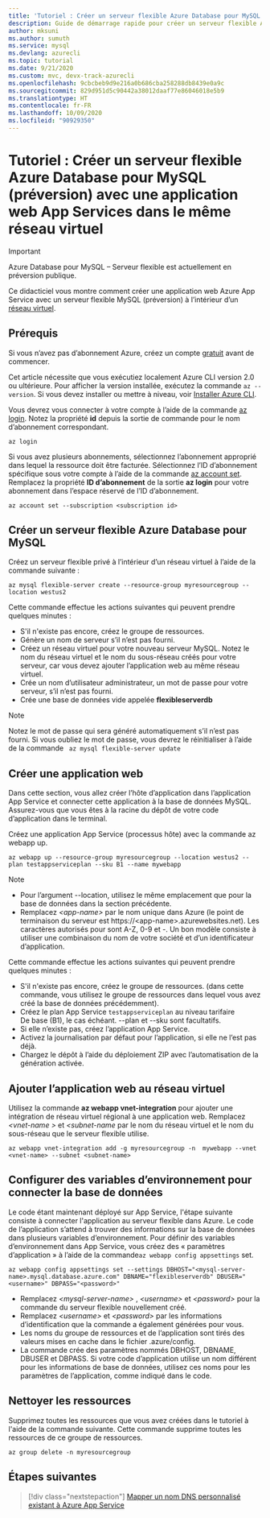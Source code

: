 ```yaml
---
title: 'Tutoriel : Créer un serveur flexible Azure Database pour MySQL (préversion) et une application web Azure App Service dans le même réseau virtuel'
description: Guide de démarrage rapide pour créer un serveur flexible Azure Database pour MySQL (préversion) avec une application web dans un réseau virtuel
author: mksuni
ms.author: sumuth
ms.service: mysql
ms.devlang: azurecli
ms.topic: tutorial
ms.date: 9/21/2020
ms.custom: mvc, devx-track-azurecli
ms.openlocfilehash: 9cbcbeb9d9e216a0b686cba258288db8439e0a9c
ms.sourcegitcommit: 829d951d5c90442a38012daaf77e86046018e5b9
ms.translationtype: HT
ms.contentlocale: fr-FR
ms.lasthandoff: 10/09/2020
ms.locfileid: "90929350"
---
```

# <a name="tutorial-create-an-azure-database-for-mysql---flexible-server-preview-with-app-services-web-app-in-virtual-network"></a>Tutoriel : Créer un serveur flexible Azure Database pour MySQL (préversion) avec une application web App Services dans le même réseau virtuel

> [!IMPORTANT]
> Azure Database pour MySQL – Serveur flexible est actuellement en préversion publique.

Ce didacticiel vous montre comment créer une application web Azure App Service avec un serveur flexible MySQL (préversion) à l’intérieur d’un [réseau virtuel](https://docs.microsoft.com/azure/virtual-network/virtual-networks-overview).

## <a name="prerequisites"></a>Prérequis

Si vous n’avez pas d’abonnement Azure, créez un compte [gratuit](https://azure.microsoft.com/free/) avant de commencer.

Cet article nécessite que vous exécutiez localement Azure CLI version 2.0 ou ultérieure. Pour afficher la version installée, exécutez la commande `az --version`. Si vous devez installer ou mettre à niveau, voir [Installer Azure CLI](/cli/azure/install-azure-cli).

Vous devrez vous connecter à votre compte à l’aide de la commande [az login](https://docs.microsoft.com/cli/azure/reference-index#az-login). Notez la propriété **id** depuis la sortie de commande pour le nom d’abonnement correspondant.

```azurecli
az login
```

Si vous avez plusieurs abonnements, sélectionnez l’abonnement approprié dans lequel la ressource doit être facturée. Sélectionnez l’ID d’abonnement spécifique sous votre compte à l’aide de la commande [az account set](/cli/azure/account). Remplacez la propriété **ID d’abonnement** de la sortie **az login** pour votre abonnement dans l’espace réservé de l’ID d’abonnement.

```azurecli
az account set --subscription <subscription id>
```

## <a name="create-an-azure-database-for-mysql-flexible-server"></a>Créer un serveur flexible Azure Database pour MySQL

Créez un serveur flexible privé à l’intérieur d’un réseau virtuel à l’aide de la commande suivante :
```azurecli
az mysql flexible-server create --resource-group myresourcegroup --location westus2
```
Cette commande effectue les actions suivantes qui peuvent prendre quelques minutes :

- S'il n'existe pas encore, créez le groupe de ressources.
- Génère un nom de serveur s’il n’est pas fourni.
- Créez un réseau virtuel pour votre nouveau serveur MySQL. Notez le nom du réseau virtuel et le nom du sous-réseau créés pour votre serveur, car vous devez ajouter l’application web au même réseau virtuel.
- Crée un nom d’utilisateur administrateur, un mot de passe pour votre serveur, s’il n’est pas fourni.
- Crée une base de données vide appelée **flexibleserverdb**

> [!NOTE]
> Notez le mot de passe qui sera généré automatiquement s’il n’est pas fourni. Si vous oubliez le mot de passe, vous devrez le réinitialiser à l’aide de la commande ``` az mysql flexible-server update```

## <a name="create-a-web-app"></a>Créer une application web

Dans cette section, vous allez créer l’hôte d’application dans l’application App Service et connecter cette application à la base de données MySQL. Assurez-vous que vous êtes à la racine du dépôt de votre code d’application dans le terminal.

Créez une application App Service (processus hôte) avec la commande az webapp up.

```azurecli
az webapp up --resource-group myresourcegroup --location westus2 --plan testappserviceplan --sku B1 --name mywebapp
```

> [!NOTE]
> - Pour l’argument --location, utilisez le même emplacement que pour la base de données dans la section précédente.
> - Remplacez _&lt;app-name>_ par le nom unique dans Azure (le point de terminaison du serveur est https://\<app-name>.azurewebsites.net). Les caractères autorisés pour <app-name> sont A-Z, 0-9 et -. Un bon modèle consiste à utiliser une combinaison du nom de votre société et d’un identificateur d’application.

Cette commande effectue les actions suivantes qui peuvent prendre quelques minutes :

- S'il n'existe pas encore, créez le groupe de ressources. (dans cette commande, vous utilisez le groupe de ressources dans lequel vous avez créé la base de données précédemment).
- Créez le plan App Service ```testappserviceplan``` au niveau tarifaire De base (B1), le cas échéant. --plan et --sku sont facultatifs.
- Si elle n’existe pas, créez l’application App Service.
- Activez la journalisation par défaut pour l’application, si elle ne l’est pas déjà.
- Chargez le dépôt à l’aide du déploiement ZIP avec l’automatisation de la génération activée.

## <a name="add-the-web-app-to-the-virtual-network"></a>Ajouter l’application web au réseau virtuel

Utilisez la commande **az webapp vnet-integration** pour ajouter une intégration de réseau virtuel régional à une application web. Remplacez _&lt;vnet-name >_ et _&lt;subnet-name_ par le nom du réseau virtuel et le nom du sous-réseau que le serveur flexible utilise.

```azurecli
az webapp vnet-integration add -g myresourcegroup -n  mywebapp --vnet <vnet-name> --subnet <subnet-name>
```

## <a name="configure-environment-variables-to-connect-the-database"></a>Configurer des variables d’environnement pour connecter la base de données

Le code étant maintenant déployé sur App Service, l'étape suivante consiste à connecter l'application au serveur flexible dans Azure. Le code de l’application s’attend à trouver des informations sur la base de données dans plusieurs variables d’environnement. Pour définir des variables d’environnement dans App Service, vous créez des « paramètres d’application » à l’aide de la commande```az webapp config appsettings``` set.

```azurecli
az webapp config appsettings set --settings DBHOST="<mysql-server-name>.mysql.database.azure.com" DBNAME="flexibleserverdb" DBUSER="<username>" DBPASS="<password>"
```

- Remplacez _&lt;mysql-server-name>_ , _&lt;username>_ et _&lt;password>_ pour la commande du serveur flexible nouvellement créé.
- Remplacez _&lt;username>_ et _&lt;password>_ par les informations d’identification que la commande a également générées pour vous.
- Les noms du groupe de ressources et de l’application sont tirés des valeurs mises en cache dans le fichier .azure/config.
- La commande crée des paramètres nommés DBHOST, DBNAME, DBUSER et DBPASS. Si votre code d’application utilise un nom différent pour les informations de base de données, utilisez ces noms pour les paramètres de l’application, comme indiqué dans le code.

## <a name="clean-up-resources"></a>Nettoyer les ressources

Supprimez toutes les ressources que vous avez créées dans le tutoriel à l'aide de la commande suivante. Cette commande supprime toutes les ressources de ce groupe de ressources.

```azurecli
az group delete -n myresourcegroup
```

## <a name="next-steps"></a>Étapes suivantes

> [!div class="nextstepaction"]
> [Mapper un nom DNS personnalisé existant à Azure App Service](https://docs.microsoft.com/azure/app-service/app-service-web-tutorial-custom-domain)
